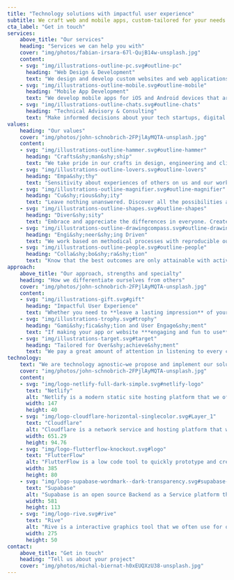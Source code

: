 ```yaml
---
title: "Technology solutions with impactful user experience"
subtitle: We craft web and mobile apps, custom-tailored for your needs in digital marketing, business process improvements and unique user experience.
cta_label: "Get in touch"
services:
    above_title: "Our services"
    heading: "Services we can help you with"
    cover: "img/photos/fabian-irsara-67l-QujB14w-unsplash.jpg"
    content:
    - svg: "img/illustrations-outline-pc.svg#outline-pc"
      heading: "Web Design & Development"
      text: "We design and develop custom websites and web applications that are tailored to your brand and business objectives. We believe that every client is different in their needs and priorities, and we always ensure that our solutions are not just delivering what most clients want, but what *THE* client want."
    - svg: "img/illustrations-outline-mobile.svg#outline-mobile"
      heading: "Mobile App Development"
      text: "We develop mobile apps for iOS and Android devices that are optimised for performance and user experience. We also optimise your apps' presence on the app stores and continuously monitor and improve your apps' reach."
    - svg: "img/illustrations-outline-chats.svg#outline-chats"
      heading: "Technical Advisory & Consulting"
      text: "Make informed decisions about your tech startups, digital products or services. Our team is experienced in providing advice on topics such as technical strategy, product strategy, team strategy, technical considerations, and more."
values:
    heading: "Our values"
    cover: "img/photos/john-schnobrich-2FPjlAyMQTA-unsplash.jpg"
    content:
    - svg: "img/illustrations-outline-hammer.svg#outline-hammer"
      heading: "Crafts&shy;man&shy;ship"
      text: "We take pride in our crafts in design, engineering and client service."
    - svg: "img/illustrations-outline-lovers.svg#outline-lovers"
      heading: "Empa&shy;thy"
      text: "Sensitivity about experiences of others on us and our work. Always strive to enhance their experiences."
    - svg: "img/illustrations-outline-magnifier.svg#outline-magnifier"
      heading: "Cu&shy;rious&shy;ity"
      text: "Leave nothing unanswered. Discover all the possibilities and innovate to deliver a holistic solution."
    - svg: "img/illustrations-outline-shapes.svg#outline-shapes"
      heading: "Diver&shy;sity"
      text: "Embrace and appreciate the differences in everyone. Create work that respects and celebrates the differences."
    - svg: "img/illustrations-outline-drawingcompass.svg#outline-drawingcompass"
      heading: "Engi&shy;neer&shy;ing Driven"
      text: "We work based on methodical processes with reproducible outcomes. We prioritise automation over manual repetitions."
    - svg: "img/illustrations-outline-people.svg#outline-people"
      heading: "Colla&shy;bo&shy;ra&shy;tion"
      text: "Know that the best outcomes are only attainable with active contributions of many. Appreciate the privilege to work with others."
approach:
    above_title: "Our approach, strengths and specialty"
    heading: "How we differentiate ourselves from others"
    cover: "img/photos/john-schnobrich-2FPjlAyMQTA-unsplash.jpg"
    content:
    - svg: "img/illustrations-gift.svg#gift"
      heading: "Impactful ﻿User Experience"
      text: "Whether you need to **leave a lasting impression** of your product in a marketing campaign, or you need to ensure the **success of your business process improvements** your new business workflows with the help of a highly engaging enterprise app for your staff, we make sure our solutions are ***impactful*** for your business."
    - svg: "img/illustrations-trophy.svg#trophy"
      heading: "Gami&shy;fica&shy;tion and User Engage&shy;ment"
      text: "If making your app or website ***engaging and fun to use*** to your users is your priority,  then you'll appreciate our expertise in **human-computer interactions** and **behavioural science** applied on real world, business applications. We conducting **usability tests** on numerous **design prototypes** iteratively throughout the design process for each project, so you can be sure that the final solutions delivered are battle-tested to meets your ***user experience goals***."
    - svg: "img/illustrations-target.svg#target"
      heading: "Tailored for Over&shy;achieve&shy;ment"
      text: "We pay a great amount of attention in listening to every client and carefully crafting unique solutions to address their special needs. We guide our clients to **navigate through tradeoffs** they are willing to make, in order to give way for **reaching 120%** on the key project goals and key metrics, ensuring they get the ***bestest value for money*** of the project budget, not extra features or services that you don't need."
technology:
    text: "We are technology agnostic—we propose and implement our solutions with technologies and tools that fit the clients' requirements and interests the most. Here are some that are often selected for our clients:"
    cover: "img/photos/john-schnobrich-2FPjlAyMQTA-unsplash.jpg"
    content:
    - svg: "img/logo-netlify-full-dark-simple.svg#netlify-logo"
      text: "Netlify"
      alt: "Netlify is a modern static site hosting platform that we often use for our projects."
      width: 147
      height: 40
    - svg: "img/logo-cloudflare-horizontal-singlecolor.svg#Layer_1"
      text: "Cloudflare"
      alt: "Cloudflare is a network service and hosting platform that we often use for our projects."
      width: 651.29
      height: 94.76
    - svg: "img/logo-flutterflow-knockout.svg#logo"
      text: "FlutterFlow"
      alt: "FlutterFlow is a low code tool to quickly prototype and create Flutter apps that we often use to create prototypes for our projects."
      width: 385
      height: 80
    - svg: "img/logo-supabase-wordmark--dark-transparency.svg#supabase-logo-wordmark--dark"
      text: "Supabase"
      alt: "Supabase is an open source Backend as a Service platform that we often use for our projects."
      width: 581
      height: 113
    - svg: "img/logo-rive.svg#rive"
      text: "Rive"
      alt: "Rive is a interactive graphics tool that we often use for our projects."
      width: 275
      height: 50
contact:
    above_title: "Get in touch"
    heading: "Tell us about your project"
    cover: "img/photos/michal-biernat-h0xEUQXzU38-unsplash.jpg"
---
```


